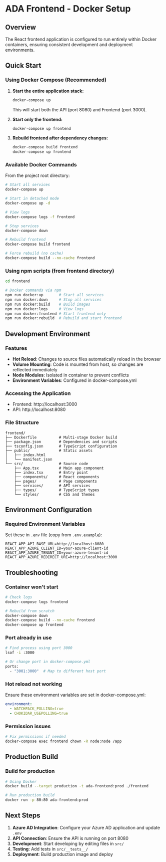 # ADA Frontend - Docker Setup

## Overview
The React frontend application is configured to run entirely within Docker containers, ensuring consistent development and deployment environments.

## Quick Start

### Using Docker Compose (Recommended)

1. **Start the entire application stack:**
   ```bash
   docker-compose up
   ```
   This will start both the API (port 8080) and Frontend (port 3000).

2. **Start only the frontend:**
   ```bash
   docker-compose up frontend
   ```

3. **Rebuild frontend after dependency changes:**
   ```bash
   docker-compose build frontend
   docker-compose up frontend
   ```

### Available Docker Commands

From the project root directory:

```bash
# Start all services
docker-compose up

# Start in detached mode
docker-compose up -d

# View logs
docker-compose logs -f frontend

# Stop services
docker-compose down

# Rebuild frontend
docker-compose build frontend

# Force rebuild (no cache)
docker-compose build --no-cache frontend
```

### Using npm scripts (from frontend directory)

```bash
cd frontend

# Docker commands via npm
npm run docker:up       # Start all services
npm run docker:down     # Stop all services
npm run docker:build    # Build images
npm run docker:logs     # View logs
npm run docker:frontend # Start frontend only
npm run docker:rebuild  # Rebuild and start frontend
```

## Development Environment

### Features
- **Hot Reload**: Changes to source files automatically reload in the browser
- **Volume Mounting**: Code is mounted from host, so changes are reflected immediately
- **Node Modules**: Isolated in container to prevent conflicts
- **Environment Variables**: Configured in docker-compose.yml

### Accessing the Application
- Frontend: http://localhost:3000
- API: http://localhost:8080

### File Structure
```
frontend/
├── Dockerfile          # Multi-stage Docker build
├── package.json        # Dependencies and scripts
├── tsconfig.json       # TypeScript configuration
├── public/             # Static assets
│   ├── index.html
│   └── manifest.json
└── src/                # Source code
    ├── App.tsx         # Main app component
    ├── index.tsx       # Entry point
    ├── components/     # React components
    ├── pages/          # Page components
    ├── services/       # API services
    ├── types/          # TypeScript types
    └── styles/         # CSS and themes
```

## Environment Configuration

### Required Environment Variables
Set these in `.env` file (copy from `.env.example`):

```env
REACT_APP_API_BASE_URL=http://localhost:8080
REACT_APP_AZURE_CLIENT_ID=your-azure-client-id
REACT_APP_AZURE_TENANT_ID=your-azure-tenant-id
REACT_APP_AZURE_REDIRECT_URI=http://localhost:3000
```

## Troubleshooting

### Container won't start
```bash
# Check logs
docker-compose logs frontend

# Rebuild from scratch
docker-compose down
docker-compose build --no-cache frontend
docker-compose up frontend
```

### Port already in use
```bash
# Find process using port 3000
lsof -i :3000

# Or change port in docker-compose.yml
ports:
  - "3001:3000"  # Map to different host port
```

### Hot reload not working
Ensure these environment variables are set in docker-compose.yml:
```yaml
environment:
  - WATCHPACK_POLLING=true
  - CHOKIDAR_USEPOLLING=true
```

### Permission issues
```bash
# Fix permissions if needed
docker-compose exec frontend chown -R node:node /app
```

## Production Build

### Build for production
```bash
# Using Docker
docker build --target production -t ada-frontend:prod ./frontend

# Run production build
docker run -p 80:80 ada-frontend:prod
```

## Next Steps

1. **Azure AD Integration**: Configure your Azure AD application and update `.env`
2. **API Connection**: Ensure the API is running on port 8080
3. **Development**: Start developing by editing files in `src/`
4. **Testing**: Add tests in `src/__tests__/`
5. **Deployment**: Build production image and deploy